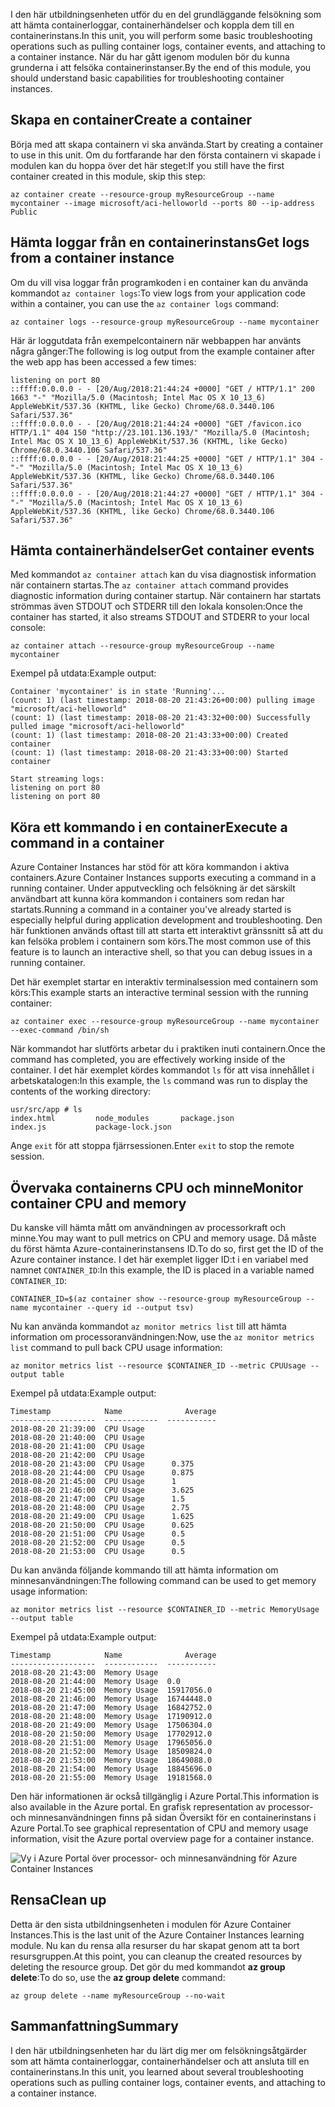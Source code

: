 <span data-ttu-id="9c127-101">I den här utbildningsenheten utför du en del grundläggande felsökning som att hämta containerloggar, containerhändelser och koppla dem till en containerinstans.</span><span class="sxs-lookup"><span data-stu-id="9c127-101">In this unit, you will perform some basic troubleshooting operations such as pulling container logs, container events, and attaching to a container instance.</span></span> <span data-ttu-id="9c127-102">När du har gått igenom modulen bör du kunna grunderna i att felsöka containerinstanser.</span><span class="sxs-lookup"><span data-stu-id="9c127-102">By the end of this module, you should understand basic capabilities for troubleshooting container instances.</span></span>

## <a name="create-a-container"></a><span data-ttu-id="9c127-103">Skapa en container</span><span class="sxs-lookup"><span data-stu-id="9c127-103">Create a container</span></span>

<span data-ttu-id="9c127-104">Börja med att skapa containern vi ska använda.</span><span class="sxs-lookup"><span data-stu-id="9c127-104">Start by creating a container to use in this unit.</span></span> <span data-ttu-id="9c127-105">Om du fortfarande har den första containern vi skapade i modulen kan du hoppa över det här steget:</span><span class="sxs-lookup"><span data-stu-id="9c127-105">If you still have the first container created in this module, skip this step:</span></span>

```azurecli
az container create --resource-group myResourceGroup --name mycontainer --image microsoft/aci-helloworld --ports 80 --ip-address Public
```

## <a name="get-logs-from-a-container-instance"></a><span data-ttu-id="9c127-106">Hämta loggar från en containerinstans</span><span class="sxs-lookup"><span data-stu-id="9c127-106">Get logs from a container instance</span></span>

<span data-ttu-id="9c127-107">Om du vill visa loggar från programkoden i en container kan du använda kommandot `az container logs`:</span><span class="sxs-lookup"><span data-stu-id="9c127-107">To view logs from your application code within a container, you can use the `az container logs` command:</span></span>

```azazurecli
az container logs --resource-group myResourceGroup --name mycontainer
```

<span data-ttu-id="9c127-108">Här är loggutdata från exempelcontainern när webbappen har använts några gånger:</span><span class="sxs-lookup"><span data-stu-id="9c127-108">The following is log output from the example container after the web app has been accessed a few times:</span></span>

```output
listening on port 80
::ffff:0.0.0.0 - - [20/Aug/2018:21:44:24 +0000] "GET / HTTP/1.1" 200 1663 "-" "Mozilla/5.0 (Macintosh; Intel Mac OS X 10_13_6) AppleWebKit/537.36 (KHTML, like Gecko) Chrome/68.0.3440.106 Safari/537.36"
::ffff:0.0.0.0 - - [20/Aug/2018:21:44:24 +0000] "GET /favicon.ico HTTP/1.1" 404 150 "http://23.101.136.193/" "Mozilla/5.0 (Macintosh; Intel Mac OS X 10_13_6) AppleWebKit/537.36 (KHTML, like Gecko) Chrome/68.0.3440.106 Safari/537.36"
::ffff:0.0.0.0 - - [20/Aug/2018:21:44:25 +0000] "GET / HTTP/1.1" 304 - "-" "Mozilla/5.0 (Macintosh; Intel Mac OS X 10_13_6) AppleWebKit/537.36 (KHTML, like Gecko) Chrome/68.0.3440.106 Safari/537.36"
::ffff:0.0.0.0 - - [20/Aug/2018:21:44:27 +0000] "GET / HTTP/1.1" 304 - "-" "Mozilla/5.0 (Macintosh; Intel Mac OS X 10_13_6) AppleWebKit/537.36 (KHTML, like Gecko) Chrome/68.0.3440.106 Safari/537.36"
```

## <a name="get-container-events"></a><span data-ttu-id="9c127-109">Hämta containerhändelser</span><span class="sxs-lookup"><span data-stu-id="9c127-109">Get container events</span></span>

<span data-ttu-id="9c127-110">Med kommandot `az container attach` kan du visa diagnostisk information när containern startas.</span><span class="sxs-lookup"><span data-stu-id="9c127-110">The `az container attach` command provides diagnostic information during container startup.</span></span> <span data-ttu-id="9c127-111">När containern har startats strömmas även STDOUT och STDERR till den lokala konsolen:</span><span class="sxs-lookup"><span data-stu-id="9c127-111">Once the container has started, it also streams STDOUT and STDERR to your local console:</span></span>

```azazurecli
az container attach --resource-group myResourceGroup --name mycontainer
```

<span data-ttu-id="9c127-112">Exempel på utdata:</span><span class="sxs-lookup"><span data-stu-id="9c127-112">Example output:</span></span>


```output
Container 'mycontainer' is in state 'Running'...
(count: 1) (last timestamp: 2018-08-20 21:43:26+00:00) pulling image "microsoft/aci-helloworld"
(count: 1) (last timestamp: 2018-08-20 21:43:32+00:00) Successfully pulled image "microsoft/aci-helloworld"
(count: 1) (last timestamp: 2018-08-20 21:43:33+00:00) Created container
(count: 1) (last timestamp: 2018-08-20 21:43:33+00:00) Started container

Start streaming logs:
listening on port 80
listening on port 80
```

## <a name="execute-a-command-in-a-container"></a><span data-ttu-id="9c127-113">Köra ett kommando i en container</span><span class="sxs-lookup"><span data-stu-id="9c127-113">Execute a command in a container</span></span>

<span data-ttu-id="9c127-114">Azure Container Instances har stöd för att köra kommandon i aktiva containers.</span><span class="sxs-lookup"><span data-stu-id="9c127-114">Azure Container Instances supports executing a command in a running container.</span></span> <span data-ttu-id="9c127-115">Under apputveckling och felsökning är det särskilt användbart att kunna köra kommandon i containers som redan har startats.</span><span class="sxs-lookup"><span data-stu-id="9c127-115">Running a command in a container you've already started is especially helpful during application development and troubleshooting.</span></span> <span data-ttu-id="9c127-116">Den här funktionen används oftast till att starta ett interaktivt gränssnitt så att du kan felsöka problem i containern som körs.</span><span class="sxs-lookup"><span data-stu-id="9c127-116">The most common use of this feature is to launch an interactive shell, so that you can debug issues in a running container.</span></span>

<span data-ttu-id="9c127-117">Det här exemplet startar en interaktiv terminalsession med containern som körs:</span><span class="sxs-lookup"><span data-stu-id="9c127-117">This example starts an interactive terminal session with the running container:</span></span>

```azurecli
az container exec --resource-group myResourceGroup --name mycontainer --exec-command /bin/sh
```

<span data-ttu-id="9c127-118">När kommandot har slutförts arbetar du i praktiken inuti containern.</span><span class="sxs-lookup"><span data-stu-id="9c127-118">Once the command has completed, you are effectively working inside of the container.</span></span> <span data-ttu-id="9c127-119">I det här exemplet kördes kommandot `ls` för att visa innehållet i arbetskatalogen:</span><span class="sxs-lookup"><span data-stu-id="9c127-119">In this example, the `ls` command was run to display the contents of the working directory:</span></span>

```output
usr/src/app # ls
index.html         node_modules       package.json
index.js           package-lock.json
```

<span data-ttu-id="9c127-120">Ange `exit` för att stoppa fjärrsessionen.</span><span class="sxs-lookup"><span data-stu-id="9c127-120">Enter `exit` to stop the remote session.</span></span>

## <a name="monitor-container-cpu-and-memory"></a><span data-ttu-id="9c127-121">Övervaka containerns CPU och minne</span><span class="sxs-lookup"><span data-stu-id="9c127-121">Monitor container CPU and memory</span></span>

<span data-ttu-id="9c127-122">Du kanske vill hämta mått om användningen av processorkraft och minne.</span><span class="sxs-lookup"><span data-stu-id="9c127-122">You may want to pull metrics on CPU and memory usage.</span></span> <span data-ttu-id="9c127-123">Då måste du först hämta Azure-containerinstansens ID.</span><span class="sxs-lookup"><span data-stu-id="9c127-123">To do so, first get the ID of the Azure container instance.</span></span> <span data-ttu-id="9c127-124">I det här exemplet ligger ID:t i en variabel med namnet `CONTAINER_ID`:</span><span class="sxs-lookup"><span data-stu-id="9c127-124">In this example, the ID is placed in a variable named `CONTAINER_ID`:</span></span>

```azurecli
CONTAINER_ID=$(az container show --resource-group myResourceGroup --name mycontainer --query id --output tsv)
```

<span data-ttu-id="9c127-125">Nu kan använda kommandot `az monitor metrics list` till att hämta information om processoranvändningen:</span><span class="sxs-lookup"><span data-stu-id="9c127-125">Now, use the `az monitor metrics list` command to pull back CPU usage information:</span></span>

```azurecli
az monitor metrics list --resource $CONTAINER_ID --metric CPUUsage --output table
```

<span data-ttu-id="9c127-126">Exempel på utdata:</span><span class="sxs-lookup"><span data-stu-id="9c127-126">Example output:</span></span>

```output
Timestamp            Name              Average
-------------------  ------------  -----------
2018-08-20 21:39:00  CPU Usage
2018-08-20 21:40:00  CPU Usage
2018-08-20 21:41:00  CPU Usage
2018-08-20 21:42:00  CPU Usage
2018-08-20 21:43:00  CPU Usage      0.375
2018-08-20 21:44:00  CPU Usage      0.875
2018-08-20 21:45:00  CPU Usage      1
2018-08-20 21:46:00  CPU Usage      3.625
2018-08-20 21:47:00  CPU Usage      1.5
2018-08-20 21:48:00  CPU Usage      2.75
2018-08-20 21:49:00  CPU Usage      1.625
2018-08-20 21:50:00  CPU Usage      0.625
2018-08-20 21:51:00  CPU Usage      0.5
2018-08-20 21:52:00  CPU Usage      0.5
2018-08-20 21:53:00  CPU Usage      0.5
```

<span data-ttu-id="9c127-127">Du kan använda följande kommando till att hämta information om minnesanvändningen:</span><span class="sxs-lookup"><span data-stu-id="9c127-127">The following command can be used to get memory usage information:</span></span>

```azurecli
az monitor metrics list --resource $CONTAINER_ID --metric MemoryUsage --output table
```

<span data-ttu-id="9c127-128">Exempel på utdata:</span><span class="sxs-lookup"><span data-stu-id="9c127-128">Example output:</span></span>

```output
Timestamp            Name              Average
-------------------  ------------  -----------
2018-08-20 21:43:00  Memory Usage
2018-08-20 21:44:00  Memory Usage  0.0
2018-08-20 21:45:00  Memory Usage  15917056.0
2018-08-20 21:46:00  Memory Usage  16744448.0
2018-08-20 21:47:00  Memory Usage  16842752.0
2018-08-20 21:48:00  Memory Usage  17190912.0
2018-08-20 21:49:00  Memory Usage  17506304.0
2018-08-20 21:50:00  Memory Usage  17702912.0
2018-08-20 21:51:00  Memory Usage  17965056.0
2018-08-20 21:52:00  Memory Usage  18509824.0
2018-08-20 21:53:00  Memory Usage  18649088.0
2018-08-20 21:54:00  Memory Usage  18845696.0
2018-08-20 21:55:00  Memory Usage  19181568.0
```

<span data-ttu-id="9c127-129">Den här informationen är också tillgänglig i Azure Portal.</span><span class="sxs-lookup"><span data-stu-id="9c127-129">This information is also available in the Azure portal.</span></span> <span data-ttu-id="9c127-130">En grafisk representation av processor- och minnesanvändningen finns på sidan Översikt för en containerinstans i Azure Portal.</span><span class="sxs-lookup"><span data-stu-id="9c127-130">To see graphical representation of CPU and memory usage information, visit the Azure portal overview page for a container instance.</span></span>

![Vy i Azure Portal över processor- och minnesanvändning för Azure Container Instances](../media-draft/cpu-memory.png)

## <a name="clean-up"></a><span data-ttu-id="9c127-132">Rensa</span><span class="sxs-lookup"><span data-stu-id="9c127-132">Clean up</span></span>
<!---TODO: Update for sandbox?--->

<span data-ttu-id="9c127-133">Detta är den sista utbildningsenheten i modulen för Azure Container Instances.</span><span class="sxs-lookup"><span data-stu-id="9c127-133">This is the last unit of the Azure Container Instances learning module.</span></span> <span data-ttu-id="9c127-134">Nu kan du rensa alla resurser du har skapat genom att ta bort resursgruppen.</span><span class="sxs-lookup"><span data-stu-id="9c127-134">At this point, you can cleanup the created resources by deleting the resource group.</span></span> <span data-ttu-id="9c127-135">Det gör du med kommandot **az group delete**:</span><span class="sxs-lookup"><span data-stu-id="9c127-135">To do so, use the **az group delete** command:</span></span>

```azurecli
az group delete --name myResourceGroup --no-wait
```

## <a name="summary"></a><span data-ttu-id="9c127-136">Sammanfattning</span><span class="sxs-lookup"><span data-stu-id="9c127-136">Summary</span></span>

<span data-ttu-id="9c127-137">I den här utbildningsenheten har du lärt dig mer om felsökningsåtgärder som att hämta containerloggar, containerhändelser och att ansluta till en containerinstans.</span><span class="sxs-lookup"><span data-stu-id="9c127-137">In this unit, you learned about several troubleshooting operations such as pulling container logs, container events, and attaching to a container instance.</span></span>